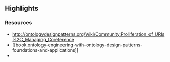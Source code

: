 

## Highlights

### Resources

- http://ontologydesignpatterns.org/wiki/Community:Proliferation_of_URIs%2C_Managing_Coreference
- [[book.ontology-engineering-with-ontology-design-patterns-foundations-and-applications]]
- 